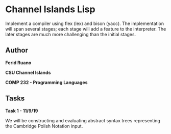 # Channel Islands Lisp
Implement a compiler using flex (lex) and bison (yacc). The implementation will span several stages; each stage will add a feature to the interpreter. The later stages are much more challenging than the initial stages.

## Author
**Ferid Ruano**

**CSU Channel Islands**

**COMP 232 - Programming Languages**


## Tasks
**Task 1 - 11/9/19**

We will be constructing and evaluating abstract syntax trees representing the Cambridge Polish Notation input.
